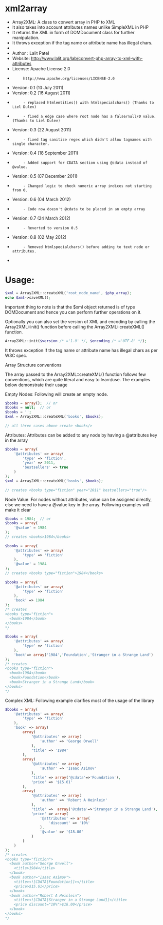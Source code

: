 xml2array
=========
 * Array2XML: A class to convert array in PHP to XML
 * It also takes into account attributes names unlike SimpleXML in PHP
 * It returns the XML in form of DOMDocument class for further manipulation.
 * It throws exception if the tag name or attribute name has illegal chars.
 *
 * Author : Lalit Patel
 * Website: http://www.lalit.org/lab/convert-php-array-to-xml-with-attributes
 * License: Apache License 2.0
 *          http://www.apache.org/licenses/LICENSE-2.0
 * Version: 0.1 (10 July 2011)
 * Version: 0.2 (16 August 2011)
 *          - replaced htmlentities() with htmlspecialchars() (Thanks to Liel Dulev)
 *          - fixed a edge case where root node has a false/null/0 value. (Thanks to Liel Dulev)
 * Version: 0.3 (22 August 2011)
 *          - fixed tag sanitize regex which didn't allow tagnames with single character.
 * Version: 0.4 (18 September 2011)
 *          - Added support for CDATA section using @cdata instead of @value.
 * Version: 0.5 (07 December 2011)
 *          - Changed logic to check numeric array indices not starting from 0.
 * Version: 0.6 (04 March 2012)
 *          - Code now doesn't @cdata to be placed in an empty array
 * Version: 0.7 (24 March 2012)
 *          - Reverted to version 0.5
 * Version: 0.8 (02 May 2012)
 *          - Removed htmlspecialchars() before adding to text node or attributes.
 *

 Usage:
 ======
```php
$xml = Array2XML::createXML('root_node_name', $php_array);
echo $xml->saveXML();
```

Important thing to note is that the $xml object returned is of type DOMDocument and hence you can perform further operations on it.

Optionally you can also set the version of XML and encoding by calling the Array2XML::init() function before calling the Array2XML::createXML() function.

```php
Array2XML::init($version /* ='1.0' */, $encoding /* ='UTF-8' */);
```
It throws exception if the tag name or attribute name has illegal chars as per W3C spec.

Array Structure conventions

The array passed to the Array2XML::createXML() function follows few conventions, which are quite literal and easy to learn/use. The examples below demonstrate their usage

Empty Nodes: Following will create an empty node.
```php
$books = array();  // or
$books = null;  // or
$books = '';
$xml = Array2XML::createXML('books', $books);
 
// all three cases above create <books/>
```
Attributes: Attributes can be added to any node by having a @attributes key in the array
```php
$books = array(
    '@attributes' => array(
        'type' => 'fiction',
        'year' => 2011,
        'bestsellers' => true
    )
);
$xml = Array2XML::createXML('books', $books);
 
// creates <books type="fiction" year="2011" bestsellers="true"/>
```
Node Value: For nodes without attributes, value can be assigned directly, else we need to have a @value key in the array. Following examples will make it clear
```php
$books = 1984;  // or
$books = array(
    '@value' = 1984
);
// creates <books>1984</books>
 
$books = array(
    '@attributes' => array(
        'type' => 'fiction'
    ),
    '@value' = 1984
);
// creates <books type="fiction">1984</books>
 
$books = array(
    '@attributes' => array(
        'type' => 'fiction'
    ),
    'book' => 1984
);
/* creates 
<books type="fiction">
  <book>1984</book>
</books>
*/
 
$books = array(
    '@attributes' => array(
        'type' => 'fiction'
    ),
    'book'=> array('1984','Foundation','Stranger in a Strange Land')
);
/* creates 
<books type="fiction">
  <book>1984</book>
  <book>Foundation</book>
  <book>Stranger in a Strange Land</book>
</books>
*/
```

Complex XML: Following example clarifies most of the usage of the library
```php
$books = array(
    '@attributes' => array(
        'type' => 'fiction'
    ),
    'book' => array(
        array(
            '@attributes' => array(
                'author' => 'George Orwell'
            ),
            'title' => '1984'
        ),
        array(
            '@attributes' => array(
                'author' => 'Isaac Asimov'
            ),
            'title' => array('@cdata'=>'Foundation'),
            'price' => '$15.61'
        ),
        array(
            '@attributes' => array(
                'author' => 'Robert A Heinlein'
            ),
            'title' =>  array('@cdata'=>'Stranger in a Strange Land'),
            'price' => array(
                '@attributes' => array(
                    'discount' => '10%'
                ),
                '@value' => '$18.00'
            )
        )
    )
);
/* creates 
<books type="fiction">
  <book author="George Orwell">
    <title>1984</title>
  </book>
  <book author="Isaac Asimov">
    <title><![CDATA[Foundation]]></title>
    <price>$15.61</price>
  </book>
  <book author="Robert A Heinlein">
    <title><![CDATA[Stranger in a Strange Land]]</title>
    <price discount="10%">$18.00</price>
  </book>
</books>
*/
```